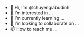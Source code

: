 - 👋 Hi, I’m @chuyengiabudinh
- 👀 I’m interested in ...
- 🌱 I’m currently learning ...
- 💞️ I’m looking to collaborate on ...
- 📫 How to reach me ...

<!---
chuyengiabudinh/chuyengiabudinh is a ✨ special ✨ repository because its `README.md` (this file) appears on your GitHub profile.
You can click the Preview link to take a look at your changes.
--->
